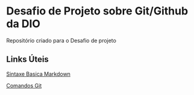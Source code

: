 # Desafio de Projeto sobre Git/Github da DIO
Repositório criado para o Desafio de projeto

## Links Úteis
[Sintaxe Basica Markdown](https://www.markdownguide.org/basic-syntax)

[Comandos Git](https://comandosgit.github.io)
